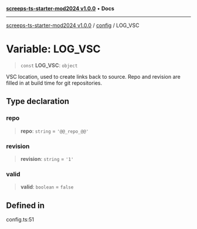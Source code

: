 [**screeps-ts-starter-mod2024 v1.0.0**](../../README.md) • **Docs**

***

[screeps-ts-starter-mod2024 v1.0.0](../../modules.md) / [config](../README.md) / LOG\_VSC

# Variable: LOG\_VSC

> `const` **LOG\_VSC**: `object`

VSC location, used to create links back to source.
Repo and revision are filled in at build time for git repositories.

## Type declaration

### repo

> **repo**: `string` = `'@@_repo_@@'`

### revision

> **revision**: `string` = `'1'`

### valid

> **valid**: `boolean` = `false`

## Defined in

config.ts:51
